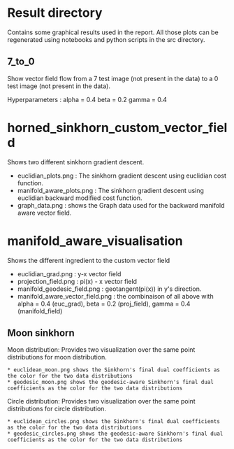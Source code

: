 # Result directory

Contains some graphical results used in the report. All those plots can be regenerated
using notebooks and python scripts in the src directory.

## 7_to_0

Show vector field flow from a 7 test image (not present in the data)
to a 0 test image (not present in the data).

Hyperparameters : 
alpha = 0.4
beta = 0.2
gamma = 0.4

# horned_sinkhorn_custom_vector_field

Shows two different sinkhorn gradient descent.

* euclidian_plots.png : The sinkhorn gradient descent using euclidian cost function.
* manifold_aware_plots.png : The sinkhorn gradient descent using euclidian backward modified cost function.   
* graph_data.png : shows the Graph data used for the backward manifold aware vector field.


# manifold_aware_visualisation

Shows the different ingredient to the custom vector field

* euclidian_grad.png : y-x vector field
* projection_field.png : pi(x) - x vector field
* manifold_geodesic_field.png : geotangent(pi(x)) in y's direction.
* manifold_aware_vector_field.png : the combinaison of all above with alpha = 0.4 (euc_grad), beta = 0.2 (proj_field), gamma = 0.4 (manifold_field)



## Moon sinkhorn

Moon distribution:
    Provides two visualization over the same point distributions for moon distribution.

    * euclidean_moon.png shows the Sinkhorn's final dual coefficients as the color for the two data distributions
    * geodesic_moon.png shows the geodesic-aware Sinkhorn's final dual coefficients as the color for the two data distributions

Circle distribution:
    Provides two visualization over the same point distributions for circle distribution.

    * euclidean_circles.png shows the Sinkhorn's final dual coefficients as the color for the two data distributions
    * geodesic_circles.png shows the geodesic-aware Sinkhorn's final dual coefficients as the color for the two data distributions
